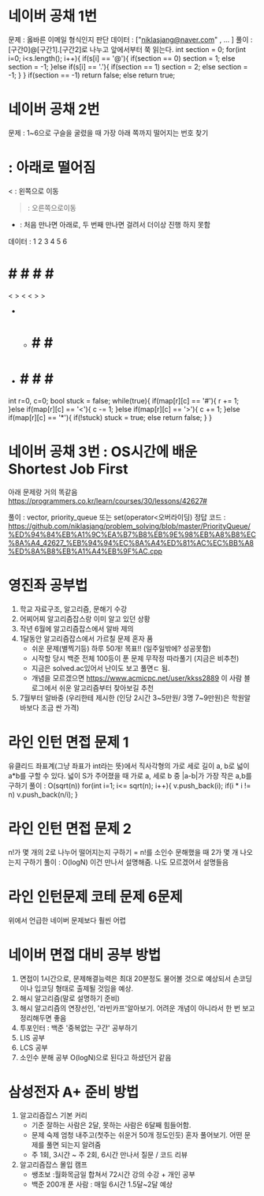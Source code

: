 # 네이버 공채 1번 

문제 : 옳바른 이메일 형식인지 판단
데이터 : ["niklasjang@naver.com" , ... ]
풀이 : [구간0]@[구간1].[구간2]로 나누고 앞에서부터 쭉 읽는다.
int section = 0;
for(int i=0; i<s.length(); i++){
    if(s[i] == '@'){
        if(section == 0) section = 1;
        else section = -1;
    }else if(s[i] == '.'){
        if(section == 1) section = 2;
        else section = -1;
    }
}
if(section == -1) return false;
else return true;

# 네이버 공채 2번

문제 : 1~6으로 구슬을 굴렸을 때 가장 아래 쪽까지 떨어지는 번호 찾기
# : 아래로 떨어짐
< : 왼쪽으로 이동
> : 오른쪽으로이동
* : 처음 만나면 아래로, 두 번째 만나면 걸려서 더이상 진행 하지 못함

데이터 :
1 2 3 4 5 6
# # # # # #
< > < < > >
* * # # # #
* # # # # #
int r=0, c=0;
bool stuck = false;
while(true){
    if(map[r][c] == '#'){
        r += 1;
    }else if(map[r][c] == '<'){
        c -= 1;
    }else if(map[r][c] == '>'){
        c += 1;
    }else if(map[r][c] == '*'){
        if(!stuck) stuck =  true;
        else return false;
    }
}

# 네이버 공채 3번 : OS시간에 배운 Shortest Job First

아래 문제랑 거의 똑같음 
https://programmers.co.kr/learn/courses/30/lessons/42627#

풀이 : vector, priority_queue 또는 set(operator<오버라이딩)
정답 코드 : 
https://github.com/niklasjang/problem_solving/blob/master/PriorityQueue/%ED%94%84%EB%A1%9C%EA%B7%B8%EB%9E%98%EB%A8%B8%EC%8A%A4_42627_%EB%94%94%EC%8A%A4%ED%81%AC%EC%BB%A8%ED%8A%B8%EB%A1%A4%EB%9F%AC.cpp

# 영진좌 공부법
1. 학교 자료구조, 알고리즘, 문해기 수강
2. 어찌어찌 알고리즘잡스랑 이미 알고 있던 상황
3. 작년 6월에 알고리즘잡스에서 알바 제의
4. 1달동안 알고리즘잡스에서 가르칠 문제 혼자 품
    - 쉬운 문제(별찍기등) 하루  50개! 목표!! (일주일밖에? 성공못함)
    - 시작할 당시 백준 전체 100등이 푼 문제 무작정 따라풀기 (지금은 비추천)
    - 지금은 solved.ac있어서 난이도 보고  풀면ㄷ 됨. 
    - 개념을 모르겠으면 https://www.acmicpc.net/user/kkss2889 이 사람 블로그에서 쉬운 알고리즘부터 찾아보길 추천
5. 7월부터 알바중 (우리한테 제시한 (인당 2시간 3~5만원/ 3명 7~9만원)은 학원알바보다 조금 싼 가격)


# 라인 인턴 면접 문제 1
유클리드 좌표계(그냥 좌표가 int라는 뜻)에서 직사각형의 가로 세로 길이 a, b로 넓이 a*b를 구할 수 있다.
넓이 S가 주어졌을 때 가로 a, 세로 b 중 |a-b|가 가장 작은 a,b를 구하기
풀이 : O(sqrt(n))
for(int i=1; i<= sqrt(n); i++){
    v.push_back(i);
    if(i * i != n) v.push_back(n/i);
}

# 라인 인턴 면접 문제 2
n!가 몇 개의 2로 나누어 떨어지는지 구하기
= n!를 소인수 문해했을 때 2가 몇 개 나오는지 구하기
풀이 : O(logN)
이건 만나서 설명해줌. 나도 모르겠어서 설명들음

# 라인 인턴문제 코테 문제 6문제
위에서 언급한 네이버 문제보다 훨씬 어렵

# 네이버 면접 대비 공부 방법
1. 면접이 1시간으로, 문제해결능력은 최대 20분정도 물어볼 것으로 예상되서 손코딩이나 입코딩 형태로 출제될 것임을 예상.
2. 해시 알고리즘(말로 설명하기 준비)
3. 해시 알고리즘의 연장선인, '라빈카프'알아보기. 어려운 개념이 아니라서 한 번 보고 정리해두면 좋음
4. 투포인터 : 백준 '중복없는 구간' 공부하기
5. LIS 공부
6. LCS 공부
7. 소인수 분해 공부 O(logN)으로 된다고 하셨던거 같음

# 삼성전자 A+ 준비 방법
1. 알고리즘잡스 기본 커리 
    - 기준 잘하는 사람은 2달, 못하는 사람은 6달째 힘들어함.
    - 문제 숙제 엄청 내주고(첫주는 쉬운거 50개 정도인듯) 혼자 풀어보기. 어떤 문제를 풀면 되는지 알려줌
    - 주 1회, 3시간 ~ 주 2회, 6시간 만나서 질문 / 코드 리뷰
2. 알고리즘잡스 몰입 캠프
    - 쌩초보 :월화목금일 합쳐서 72시간 강의 수강 + 개인 공부
    - 백준 200개 푼 사람 : 매일 6시간 1.5달~2달 예상


